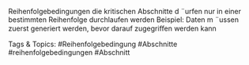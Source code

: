 Reihenfolgebedingungen
die kritischen Abschnitte d ¨urfen nur in einer bestimmten Reihenfolge
durchlaufen werden
Beispiel: Daten m ¨ussen zuerst generiert werden, bevor darauf zugegriﬀen
werden kann

   Tags & Topics:
   #Reihenfolgebedingung
   #Abschnitte
   #reihenfolgebedingungen
   #Abschnitt